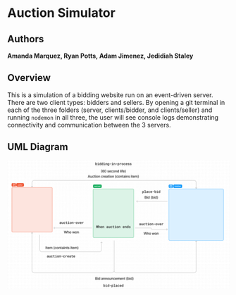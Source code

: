 # Auction Simulator

## Authors

**Amanda Marquez, Ryan Potts, Adam Jimenez, Jedidiah Staley**

## Overview

This is a simulation of a bidding website run on an event-driven server. There are two client types: bidders and sellers. By opening a git terminal in each of the three folders (server, clients/bidder, and clients/seller) and running `nodemon` in all three, the user will see console logs demonstrating connectivity and communication between the 3 servers.

## UML Diagram

![UML Diagram](./uml.png)
